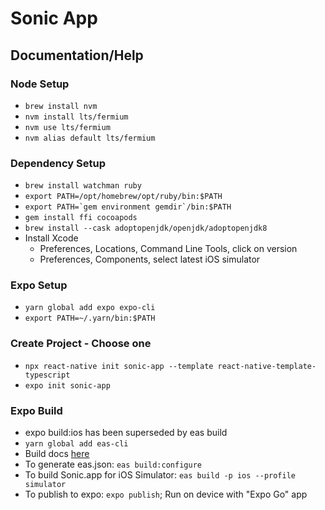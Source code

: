 # Sonic App

## Documentation/Help

### Node Setup
- `brew install nvm`
- `nvm install lts/fermium`
- `nvm use lts/fermium`
- `nvm alias default lts/fermium`

### Dependency Setup
- `brew install watchman ruby`
- `export PATH=/opt/homebrew/opt/ruby/bin:$PATH`
- ```export PATH=`gem environment gemdir`/bin:$PATH```
- `gem install ffi cocoapods`
- `brew install --cask adoptopenjdk/openjdk/adoptopenjdk8`
- Install Xcode
  - Preferences, Locations, Command Line Tools, click on version
  - Preferences, Components, select latest iOS simulator

### Expo Setup
- `yarn global add expo expo-cli`
- `export PATH=~/.yarn/bin:$PATH`

### Create Project - Choose one
- `npx react-native init sonic-app --template react-native-template-typescript`
- `expo init sonic-app`

### Expo Build
- expo build:ios has been superseded by eas build
- `yarn global add eas-cli`
- Build docs [here](https://docs.expo.dev/build/setup/)
- To generate eas.json: `eas build:configure`
- To build Sonic.app for iOS Simulator: `eas build -p ios --profile simulator`
- To publish to expo: `expo publish`; Run on device with "Expo Go" app
